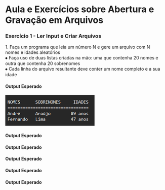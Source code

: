 <h1>Aula e Exercícios sobre Abertura e Gravação em Arquivos</h1>
<h3>Exercício 1 - Ler Input e Criar Arquivos</h3>
<p>1. Faça um programa que leia um número N e gere um arquivo com N nomes e idades aleatórios
<br/> ⦁ Faça uso de duas listas criadas na mão: uma que contenha 20 nomes e outra que contenha 20 sobrenomes
<br/> ⦁ Cada linha do arquivo resultante deve conter um nome completo e a sua idade</p>
<h4>Output Esperado</h4>
<img src="Programação e Sistemas Computacionais II/Aula10 (Abertura e Gravacao de Arquivos)/assets/1(output).png" alt="Nomes Sobrenomes e Idades">
<h4>Output Esperado</h4>
<h4>Output Esperado</h4>
<h4>Output Esperado</h4>
<h4>Output Esperado</h4>
<h4>Output Esperado</h4>
